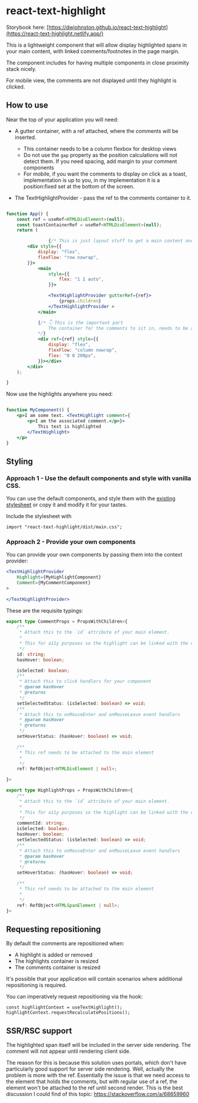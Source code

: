 # react-text-highlight

Storybook here: [https://dwjohnston.github.io/react-text-highlight](https://react-text-highlight.netlify.app/)

This is a lightweight component that will allow display highlighted spans in your main content, with linked comments/footnotes in the page margin. 

The component includes for having multiple components in close proximity stack nicely. 

For mobile view, the comments are not displayed until they highlight is clicked.

## How to use 

Near the top of your application you will need: 

- A gutter container, with a ref attached, where the comments will be inserted.
   - This container needs to be a column flexbox for desktop views
   - Do not use the `gap` property as the position calculations will not detect them. If you need spacing, add margin to your comment components
   - For mobile, if you want the comments to display on click as a toast, implementation is up to you, in my implementation it is a position:fixed set at the bottom of the screen.

- The TextHighlightProvider - pass the ref to the comments container to it.


```jsx

function App() {
	const ref = useRef<HTMLDivElement>(null);
	const toastContainerRef = useRef<HTMLDivElement>(null);
	return (

                {/* This is just layout stuff to get a main content and side bar layout*/
		<div style={{
			display: "flex",
			flexFlow: "row nowrap",
		}}>
			<main
				style={{
					flex: "1 1 auto",
				}}>

				<TextHighlightProvider gutterRef={ref}>
					{props.children}
				</TextHighlightProvider >
			</main>

			{/* 👇 This is the important part
				The container for the comments to sit in, needs to be a column flex box.
			*/}
			<div ref={ref} style={{
				display: "flex",
				flexFlow: "column nowrap",
				flex: "0 0 200px",
			}}></div>
		</div>
	);

}


```

Now use the highlights anywhere you need: 
```jsx

function MyComponent() {
    <p>I am some text. <TextHighlight comment={
        <p>I am the associated comment.</p>}>
            This text is highlighted
        </TextHighlight>
    </p>
}

```



## Styling 

### Approach 1 - Use the default components and style with vanilla CSS.

You can use the default components, and style them with the [existing stylesheet](./src/lib/main.css) or copy it and modify it for your tastes.


Include the stylesheet with

```
import "react-text-highlight/dist/main.css";
```


### Approach 2 - Provide your own components 

You can provide your own components by passing them into the context provider: 

```jsx
<TextHighlightProvider
    Highlight={MyHighlightComponent}
    Comment={MyCommentComponent}
>
    
</TextHighlightProvider>
```

These are the requisite typings: 

```typescript
export type CommentProps = PropsWithChildren<{
    /**
     * Attach this to the `id` attribute of your main element. 
     * 
     * This for a11y purposes so the highlight can be linked with the comment.
     */
    id: string;
    hasHover: boolean;

    isSelected: boolean;
    /**
     * Attach this to click handlers for your component
     * @param hasHover 
     * @returns 
     */
    setSelectedStatus: (isSelected: boolean) => void;
    /**
     * Attach this to onMouseEnter and onMouseLeave event handlers
     * @param hasHover 
     * @returns 
     */
    setHoverStatus: (hasHover: boolean) => void;

    /**
     * This ref needs to be attached to the main element 
     * 
     */
    ref: RefObject<HTMLDivElement | null>;

}>

export type HighlightProps = PropsWithChildren<{
    /**
     * Attach this to the `id` attribute of your main element. 
     * 
     * This for a11y purposes so the highlight can be linked with the comment.
     */
    commentId: string;
    isSelected: boolean;
    hasHover: boolean;
    setSelectedStatus: (isSelected: boolean) => void;
    /**
     * Attach this to onMouseEnter and onMouseLeave event handlers
     * @param hasHover 
     * @returns 
     */
    setHoverStatus: (hasHover: boolean) => void;

    /**
     * This ref needs to be attached to the main element 
     * 
     */
    ref: RefObject<HTMLSpanElement | null>;
}>
```

## Requesting repositioning 

By default the comments are repositioned when:

- A highlight is added or removed
- The highlights container is resized
- The comments container is resized

It's possible that your application will contain scenarios where additional repositioning is required. 

You can imperatively request repositioning via the hook: 

```
const highlightContext = useTextHighlight(); 
highlightContext.requestRecalculatePositions();
```




## SSR/RSC support 

The highlighted span itself will be included in the server side rendering. The comment will not appear until rendering client side. 

The reason for this is because this solution uses portals, which don't have particularly good support for server side rendering. Well, actually the problem is more with the ref. Essentially the issue is that we need access to the element that holds the comments, but with regular use of a ref, the element won't be attached to the ref until second render. This is the best discussion I could find of this topic: https://stackoverflow.com/a/68659960



